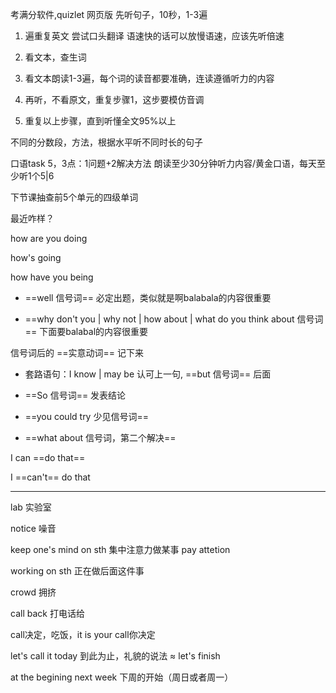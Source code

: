 考满分软件,quizlet 网页版
先听句子，10秒，1-3遍

1. 遍重复英文 尝试口头翻译 语速快的话可以放慢语速，应该先听倍速

2. 看文本，查生词

3. 看文本朗读1-3遍，每个词的读音都要准确，连读遵循听力的内容

4. 再听，不看原文，重复步骤1，这步要模仿音调

5. 重复以上步骤，直到听懂全文95%以上

不同的分数段，方法，根据水平听不同时长的句子

口语task 5，3点：1问题+2解决方法 朗读至少30分钟听力内容/黄金口语，每天至少听1个5|6

下节课抽查前5个单元的四级单词

最近咋样？

how are you doing

how's going

how have you being

* ==well 信号词== 必定出题，类似就是啊balabala的内容很重要

* ==why don't you | why not | how about | what do you think about 信号词== 下面要balabal的内容很重要

信号词后的 ==实意动词== 记下来

* 套路语句：I know | may be 认可上一句, ==but 信号词== 后面

* ==So 信号词== 发表结论

* ==you could try 少见信号词==

* ==what about 信号词，第二个解决== 

I can ==do that==

I ==can't== do that

---

lab 实验室

notice 噪音

keep one's mind on sth 集中注意力做某事 pay attetion

working on sth 正在做后面这件事

crowd 拥挤

call back 打电话给

call决定，吃饭，it is your call你决定

let's call it today 到此为止，礼貌的说法 ≈ let's finish

at the begining next week 下周的开始（周日或者周一）
